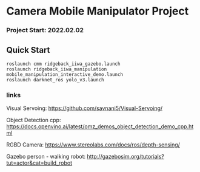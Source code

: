 # Camera Mobile Manipulator Project 


### Project Start: 2022.02.02


## Quick Start

    roslaunch cmm ridgeback_iiwa_gazebo.launch 
    roslaunch ridgeback_iiwa_manipulation mobile_manipulation_interactive_demo.launch
    roslaunch darknet_ros yolo_v3.launch 




### links 

Visual Servoing:
    https://github.com/savnani5/Visual-Servoing/

Object Detection cpp:
    https://docs.openvino.ai/latest/omz_demos_object_detection_demo_cpp.html

RGBD Camera:
    https://www.stereolabs.com/docs/ros/depth-sensing/


Gazebo person 
    - walking robot: http://gazebosim.org/tutorials?tut=actor&cat=build_robot